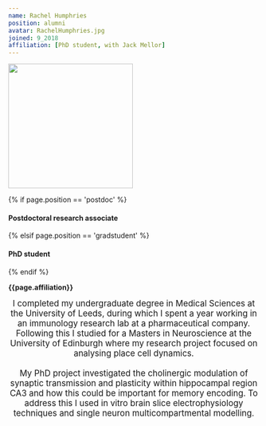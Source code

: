 ```yaml
---
name: Rachel Humphries
position: alumni
avatar: RachelHumphries.jpg
joined: 9_2018
affiliation: [PhD student, with Jack Mellor]
---
```


<img width="250" src="{{site.baseurl}}/images/people/{{page.avatar}}" data-action="zoom">

 {% if page.position == 'postdoc' %}
<h4>Postdoctoral research associate</h4>
 {% elsif page.position == 'gradstudent' %}
<h4>PhD student</h4>
 {% endif %}

<b>{{page.affiliation}}</b>

<header class="masthead text-justify" style="font-size:120%">
I completed my undergraduate degree in Medical Sciences at the University of Leeds, during which I spent a year working in an immunology research lab at a pharmaceutical company. Following this I studied for a Masters in Neuroscience at the University of Edinburgh where my research project focused on analysing place cell dynamics.
<br><br>
My PhD project investigated the cholinergic modulation of synaptic transmission and plasticity within hippocampal region CA3 and how this could be important for memory encoding. To address this I used in vitro brain slice electrophysiology techniques and single neuron multicompartmental modelling.
</header>
